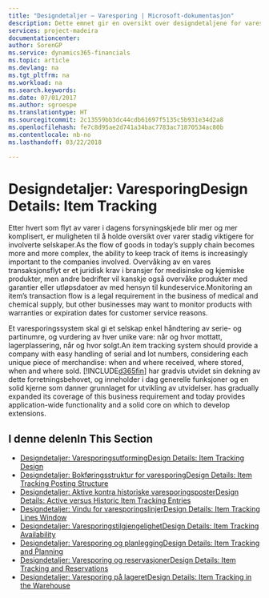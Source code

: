 ```yaml
---
title: "Designdetaljer – Varesporing | Microsoft-dokumentasjon"
description: Dette emnet gir en oversikt over designdetaljene for varesporing.
services: project-madeira
documentationcenter: 
author: SorenGP
ms.service: dynamics365-financials
ms.topic: article
ms.devlang: na
ms.tgt_pltfrm: na
ms.workload: na
ms.search.keywords: 
ms.date: 07/01/2017
ms.author: sgroespe
ms.translationtype: HT
ms.sourcegitcommit: 2c13559bb3dc44cdb61697f5135c5b931e34d2a8
ms.openlocfilehash: fe7c8d95ae2d741a34bac7783ac71870534ac80b
ms.contentlocale: nb-no
ms.lasthandoff: 03/22/2018

---
```

# <a name="design-details-item-tracking"></a><span data-ttu-id="21a33-103">Designdetaljer: Varesporing</span><span class="sxs-lookup"><span data-stu-id="21a33-103">Design Details: Item Tracking</span></span>
<span data-ttu-id="21a33-104">Etter hvert som flyt av varer i dagens forsyningskjede blir mer og mer komplisert, er muligheten til å holde oversikt over varer stadig viktigere for involverte selskaper.</span><span class="sxs-lookup"><span data-stu-id="21a33-104">As the flow of goods in today’s supply chain becomes more and more complex, the ability to keep track of items is increasingly important to the companies involved.</span></span> <span data-ttu-id="21a33-105">Overvåking av en vares transaksjonsflyt er et juridisk krav i bransjer for medisinske og kjemiske produkter, men andre bedrifter vil kanskje også overvåke produkter med garantier eller utløpsdatoer av med hensyn til kundeservice.</span><span class="sxs-lookup"><span data-stu-id="21a33-105">Monitoring an item’s transaction flow is a legal requirement in the business of medical and chemical supply, but other businesses may want to monitor products with warranties or expiration dates for customer service reasons.</span></span>  

<span data-ttu-id="21a33-106">Et varesporingssystem skal gi et selskap enkel håndtering av serie- og partinumre, og vurdering av hver unike vare: når og hvor mottatt, lagerplassering, når og hvor solgt.</span><span class="sxs-lookup"><span data-stu-id="21a33-106">An item tracking system should provide a company with easy handling of serial and lot numbers, considering each unique piece of merchandise: when and where received, where stored, when and where sold.</span></span> [!INCLUDE[d365fin](includes/d365fin_md.md)]<span data-ttu-id="21a33-107"> har gradvis utvidet sin dekning av dette forretningsbehovet, og inneholder i dag generelle funksjoner og en solid kjerne som danner grunnlaget for utvikling av utvidelser.</span><span class="sxs-lookup"><span data-stu-id="21a33-107"> has gradually expanded its coverage of this business requirement and today provides application-wide functionality and a solid core on which to develop extensions.</span></span>  

## <a name="in-this-section"></a><span data-ttu-id="21a33-108">I denne delen</span><span class="sxs-lookup"><span data-stu-id="21a33-108">In This Section</span></span>  
* [<span data-ttu-id="21a33-109">Designdetaljer: Varesporingsutforming</span><span class="sxs-lookup"><span data-stu-id="21a33-109">Design Details: Item Tracking Design</span></span>](design-details-item-tracking-design.md)  
* [<span data-ttu-id="21a33-110">Designdetaljer: Bokføringsstruktur for varesporing</span><span class="sxs-lookup"><span data-stu-id="21a33-110">Design Details: Item Tracking Posting Structure</span></span>](design-details-item-tracking-posting-structure.md)  
* [<span data-ttu-id="21a33-111">Designdetaljer: Aktive kontra historiske varesporingsposter</span><span class="sxs-lookup"><span data-stu-id="21a33-111">Design Details: Active versus Historic Item Tracking Entries</span></span>](design-details-active-versus-historic-item-tracking-entries.md)  
* [<span data-ttu-id="21a33-112">Designdetaljer: Vindu for varesporingslinjer</span><span class="sxs-lookup"><span data-stu-id="21a33-112">Design Details: Item Tracking Lines Window</span></span>](design-details-item-tracking-lines-window.md)  
* [<span data-ttu-id="21a33-113">Designdetaljer: Varesporingstilgjengelighet</span><span class="sxs-lookup"><span data-stu-id="21a33-113">Design Details: Item Tracking Availability</span></span>](design-details-item-tracking-availability.md)  
* [<span data-ttu-id="21a33-114">Designdetaljer: Varesporing og planlegging</span><span class="sxs-lookup"><span data-stu-id="21a33-114">Design Details: Item Tracking and Planning</span></span>](design-details-item-tracking-and-planning.md)  
* [<span data-ttu-id="21a33-115">Designdetaljer: Varesporing og reservasjoner</span><span class="sxs-lookup"><span data-stu-id="21a33-115">Design Details: Item Tracking and Reservations</span></span>](design-details-item-tracking-and-reservations.md)  
* [<span data-ttu-id="21a33-116">Designdetaljer: Varesporing på lageret</span><span class="sxs-lookup"><span data-stu-id="21a33-116">Design Details: Item Tracking in the Warehouse</span></span>](design-details-item-tracking-in-the-warehouse.md)

